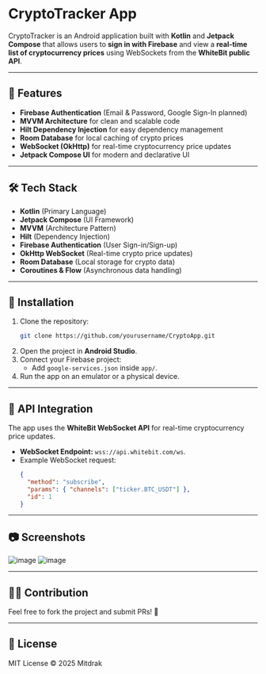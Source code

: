 # CryptoTracker App

CryptoTracker is an Android application built with **Kotlin** and **Jetpack Compose** that allows users to **sign in with Firebase** and view a **real-time list of cryptocurrency prices** using WebSockets from the **WhiteBit public API**.

---

## 📌 Features

- **Firebase Authentication** (Email & Password, Google Sign-In planned)
- **MVVM Architecture** for clean and scalable code
- **Hilt Dependency Injection** for easy dependency management
- **Room Database** for local caching of crypto prices
- **WebSocket (OkHttp)** for real-time cryptocurrency price updates
- **Jetpack Compose UI** for modern and declarative UI

---

## 🛠️ Tech Stack

- **Kotlin** (Primary Language)
- **Jetpack Compose** (UI Framework)
- **MVVM** (Architecture Pattern)
- **Hilt** (Dependency Injection)
- **Firebase Authentication** (User Sign-in/Sign-up)
- **OkHttp WebSocket** (Real-time crypto price updates)
- **Room Database** (Local storage for crypto data)
- **Coroutines & Flow** (Asynchronous data handling)

---

## 🚀 Installation

1. Clone the repository:
   ```sh
   git clone https://github.com/yourusername/CryptoApp.git
   ```
2. Open the project in **Android Studio**.
3. Connect your Firebase project:
   - Add `google-services.json` inside `app/`.
4. Run the app on an emulator or a physical device.

---



## 🔌 API Integration

The app uses the **WhiteBit WebSocket API** for real-time cryptocurrency price updates.

- **WebSocket Endpoint:** `wss://api.whitebit.com/ws`.
- Example WebSocket request:
  ```json
  {
    "method": "subscribe",
    "params": { "channels": ["ticker.BTC_USDT"] },
    "id": 1
  }
  ```

---

## 📷 Screenshots
![image](https://github.com/user-attachments/assets/f2aa18b1-bd61-44c0-8945-3b05148b652e)
![image](https://github.com/user-attachments/assets/b40e6bbb-b57f-411a-a6b6-d06047702b36)

---

## 👨‍💻 Contribution

Feel free to fork the project and submit PRs! 🚀

---

## 📜 License

MIT License © 2025 Mitdrak

